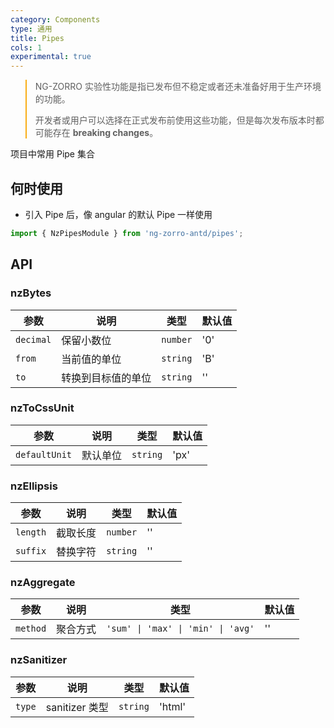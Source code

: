 ```yaml
---
category: Components
type: 通用
title: Pipes
cols: 1
experimental: true
---
```


<blockquote style="border-color: #faad14;">
<p>NG-ZORRO 实验性功能是指已发布但不稳定或者还未准备好用于生产环境的功能。</p>
<p>开发者或用户可以选择在正式发布前使用这些功能，但是每次发布版本时都可能存在 <strong>breaking changes</strong>。</p>
</blockquote>

项目中常用 Pipe 集合

## 何时使用

- 引入 Pipe 后，像 angular 的默认 Pipe 一样使用

```ts
import { NzPipesModule } from 'ng-zorro-antd/pipes';
```

## API

### nzBytes

| 参数      | 说明               | 类型     | 默认值 |
| --------- | ------------------ | -------- | ------ |
| `decimal` | 保留小数位         | `number` | '0'    |
| `from`    | 当前值的单位       | `string` | 'B'    |
| `to`      | 转换到目标值的单位 | `string` | ''     |

### nzToCssUnit

| 参数          | 说明     | 类型     | 默认值 |
| ------------- | -------- | -------- | ------ |
| `defaultUnit` | 默认单位 | `string` | 'px'   |

### nzEllipsis

| 参数     | 说明     | 类型     | 默认值 |
| -------- | -------- | -------- | ------ |
| `length` | 截取长度 | `number` | ''     |
| `suffix` | 替换字符 | `string` | ''     |

### nzAggregate

| 参数     | 说明     | 类型                               | 默认值 |
| -------- | -------- | ---------------------------------- | ------ |
| `method` | 聚合方式 | `'sum' \| 'max' \| 'min' \| 'avg'` | ''     |

### nzSanitizer

| 参数   | 说明           | 类型     | 默认值 |
| ------ | -------------- | -------- | ------ |
| `type` | sanitizer 类型 | `string` | 'html' |

